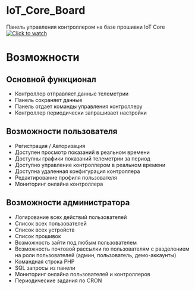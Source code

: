 # IoT_Core_Board

Панель управления контроллером на базе прошивки IoT Core<br>
[![Click to watch](https://img.youtube.com/vi/0SdUhtJU9m4/0.jpg)](https://www.youtube.com/watch?v=0SdUhtJU9m4)

# Возможности
## Основной функционал
- Контроллер отправляет данные телеметрии<br>
- Панель сохраняет данные<br>
- Панель отдает команды управления контроллеру<br>
- Контроллер периодически запрашивает настройки<br>

## Возможности пользователя
- Регистрация / Авторизация<br>
- Доступен просмотр показаний в реальном времени<br>
- Доступны графики показаний телеметрии за период<br>
- Доступно управление контроллером в реальном времени<br>
- Доступна удаленная конфигурация контроллера<br>
- Редактирование профиля пользователя<br>
- Мониторинг онлайна контроллера<br>


## Возможности администратора
- Логирование всех действий пользователей<br>
- Список всех пользователей<br>
- Список всех устройств<br>
- Список прошивок<br>
- Возможность зайти под любым пользователем<br>
- Возможность почтовой рассылки по пользователям с разделением на роли пользователей (админ, пользователь, демо-аккаунты)<br>
- Командная строка PHP<br>
- SQL запросы из панели<br>
- Мониторинг онлайна пользователей и контроллеров<br>
- Периодические задания по CRON<br>
